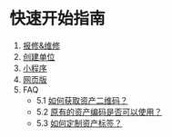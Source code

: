 # 快速开始指南

1. [报修&维修](./guide/Repair.html)
2. [创建单位](./guide/Create.html)
3. [小程序](./guide/Applets.html)
4. [网页版](./guide/Web.html)
5. FAQ
    - 5.1 [如何获取资产二维码？](./guide/FAQ/GetAssetQRCode.html)
    - 5.2 [原有的资产编码是否可以使用？](./guide/FAQ/UseTheOriginalAssetCode.html)
    - 5.3 [如何定制资产标签？](./guide/FAQ/CustomLabel.html)
